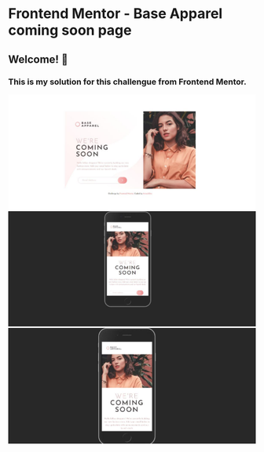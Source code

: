 # Frontend Mentor - Base Apparel coming soon page

## Welcome! 👋

### This is my solution for this challengue from Frontend Mentor.

![](./design/desktop-design.jpeg)
![](./design/mobile-design-1.jpeg)
![](./design/mobile-design-2.jpeg)
